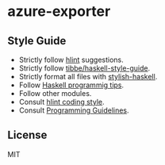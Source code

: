 # azure-exporter

## Style Guide

* Strictly follow [hlint][hlint] suggestions.
* Strictly follow [tibbe/haskell-style-guide][haskell-style-guide].
* Strictly format all files with [stylish-haskell][stylish-haskell].
* Follow [Haskell programmig tips][haskell-programming-tips].
* Follow other modules.
* Consult [hlint coding style][hlint-github].
* Consult [Programming Guidelines][programming-guidelines].

## License

MIT

[hlint]: https://hackage.haskell.org/package/hlint
[stylish-haskell]: https://hackage.haskell.org/package/stylish-haskell
[haskell-style-guide]: https://github.com/tibbe/haskell-style-guide/blob/master/haskell-style.md
[haskell-programming-tips]: https://wiki.haskell.org/Haskell_programming_tips
[hlint-github]: https://github.com/ndmitchell/hlint
[programming-guidelines]: https://wiki.haskell.org/Programming_guidelines

